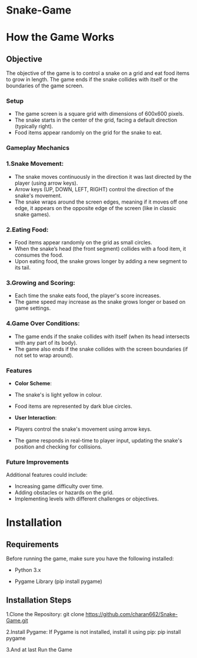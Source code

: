 # Snake-Game
# How the Game Works

## Objective

The objective of the game is to control a snake on a grid and eat food items to grow in length. The game ends if the snake collides with itself or the boundaries of the game screen.

### Setup 

- The game screen is a square grid with dimensions of 600x600 pixels.
- The snake starts in the center of the grid, facing a default direction (typically right).
- Food items appear randomly on the grid for the snake to eat.

### Gameplay Mechanics

 ### 1.Snake Movement:

 - The snake moves continuously in the direction it was last directed by the player (using arrow keys).
 - Arrow keys (UP, DOWN, LEFT, RIGHT) control the direction of the snake's movement.
 - The snake wraps around the screen edges, meaning if it moves off one edge, it appears on the opposite edge of the screen (like in classic snake games).

 ### 2.Eating Food:

 - Food items appear randomly on the grid as small circles.
 - When the snake’s head (the front segment) collides with a food item, it consumes the food.
 - Upon eating food, the snake grows longer by adding a new segment to its tail.

 ### 3.Growing and Scoring:

 - Each time the snake eats food, the player's score increases.
 - The game speed may increase as the snake grows longer or based on game settings.

 ### 4.Game Over Conditions:

 - The game ends if the snake collides with itself (when its head intersects with any part of its body).
 - The game also ends if the snake collides with the screen boundaries (if not set to wrap around).

### Features

- **Color Scheme**:

 - The snake's is light yellow in colour.
 - Food items are represented by dark blue circles.

- **User Interaction**:

- Players control the snake's movement using arrow keys.
 - The game responds in real-time to player input, updating the snake's position and checking for collisions.

### Future Improvements

Additional features could include:
- Increasing game difficulty over time.
- Adding obstacles or hazards on the grid.
- Implementing levels with different challenges or objectives.

# Installation

## Requirements

Before running the game, make sure you have the following installed:

- Python 3.x

- Pygame Library (pip install pygame)

## Installation Steps

1.Clone the Repository: git clone https://github.com/charan662/Snake-Game.git

2.Install Pygame: If Pygame is not installed, install it using pip: pip install pygame

3.And at last Run the Game
